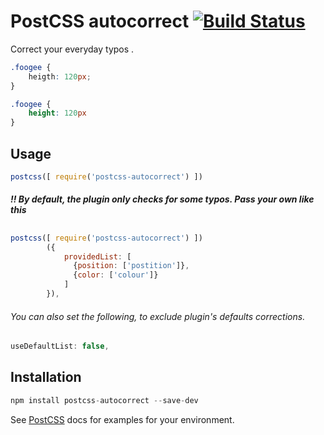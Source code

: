 # PostCSS autocorrect [![Build Status][ci-img]][ci]

Correct your everyday typos .

[PostCSS]: https://github.com/postcss/postcss
[ci-img]:  https://travis-ci.org/DimitrisNL/postcss-autocorrect.svg
[ci]:      https://travis-ci.org/DimitrisNL/postcss-autocorrect

```css
.foogee {
    heigth: 120px;
}
```

```css
.foogee {
    height: 120px
}
```

## Usage

```js
postcss([ require('postcss-autocorrect') ])
```

##### !! By default, the plugin only checks for some typos. Pass your own like this
##

```js
postcss([ require('postcss-autocorrect') ])
        ({
            providedList: [
              {position: ['postition']},
              {color: ['colour']}
            ]
        }),
```
###### You can also set the following, to exclude plugin's defaults corrections.
##

```js
useDefaultList: false,
```


## Installation

```js
npm install postcss-autocorrect --save-dev
```

See [PostCSS] docs for examples for your environment.
